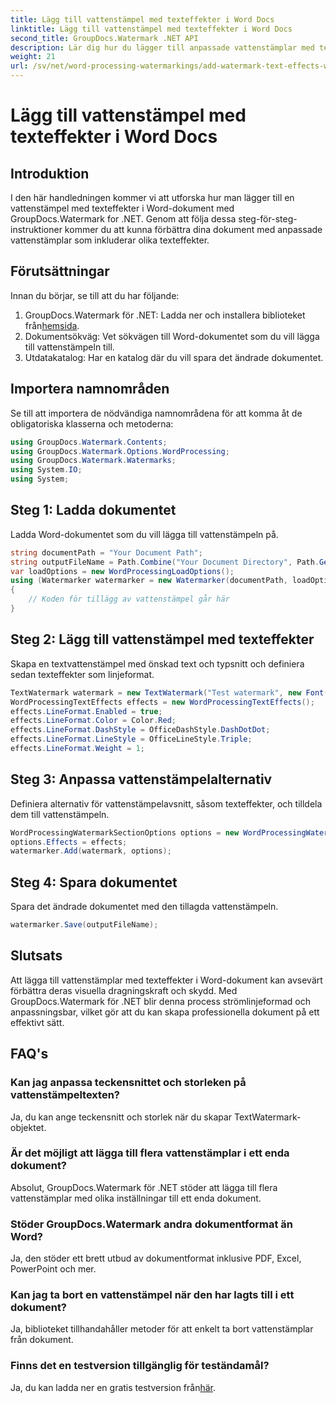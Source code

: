 ```yaml
---
title: Lägg till vattenstämpel med texteffekter i Word Docs
linktitle: Lägg till vattenstämpel med texteffekter i Word Docs
second_title: GroupDocs.Watermark .NET API
description: Lär dig hur du lägger till anpassade vattenstämplar med texteffekter i Word-dokument med GroupDocs.Watermark for .NET. Dokumentsäkerhet och visuell tilltalande utan ansträngning.
weight: 21
url: /sv/net/word-processing-watermarkings/add-watermark-text-effects-word-docs/
---
```


# Lägg till vattenstämpel med texteffekter i Word Docs

## Introduktion
I den här handledningen kommer vi att utforska hur man lägger till en vattenstämpel med texteffekter i Word-dokument med GroupDocs.Watermark for .NET. Genom att följa dessa steg-för-steg-instruktioner kommer du att kunna förbättra dina dokument med anpassade vattenstämplar som inkluderar olika texteffekter.
## Förutsättningar
Innan du börjar, se till att du har följande:
1.  GroupDocs.Watermark för .NET: Ladda ner och installera biblioteket från[hemsida](https://releases.groupdocs.com/Watermark/net/).
2. Dokumentsökväg: Vet sökvägen till Word-dokumentet som du vill lägga till vattenstämpeln till.
3. Utdatakatalog: Har en katalog där du vill spara det ändrade dokumentet.

## Importera namnområden
Se till att importera de nödvändiga namnområdena för att komma åt de obligatoriska klasserna och metoderna:
```csharp
using GroupDocs.Watermark.Contents;
using GroupDocs.Watermark.Options.WordProcessing;
using GroupDocs.Watermark.Watermarks;
using System.IO;
using System;
```
## Steg 1: Ladda dokumentet
Ladda Word-dokumentet som du vill lägga till vattenstämpeln på.
```csharp
string documentPath = "Your Document Path";
string outputFileName = Path.Combine("Your Document Directory", Path.GetFileName(documentPath));
var loadOptions = new WordProcessingLoadOptions();
using (Watermarker watermarker = new Watermarker(documentPath, loadOptions))
{
    // Koden för tillägg av vattenstämpel går här
}
```
## Steg 2: Lägg till vattenstämpel med texteffekter
Skapa en textvattenstämpel med önskad text och typsnitt och definiera sedan texteffekter som linjeformat.
```csharp
TextWatermark watermark = new TextWatermark("Test watermark", new Font("Arial", 19));
WordProcessingTextEffects effects = new WordProcessingTextEffects();
effects.LineFormat.Enabled = true;
effects.LineFormat.Color = Color.Red;
effects.LineFormat.DashStyle = OfficeDashStyle.DashDotDot;
effects.LineFormat.LineStyle = OfficeLineStyle.Triple;
effects.LineFormat.Weight = 1;
```
## Steg 3: Anpassa vattenstämpelalternativ
Definiera alternativ för vattenstämpelavsnitt, såsom texteffekter, och tilldela dem till vattenstämpeln.
```csharp
WordProcessingWatermarkSectionOptions options = new WordProcessingWatermarkSectionOptions();
options.Effects = effects;
watermarker.Add(watermark, options);
```
## Steg 4: Spara dokumentet
Spara det ändrade dokumentet med den tillagda vattenstämpeln.
```csharp
watermarker.Save(outputFileName);
```

## Slutsats
Att lägga till vattenstämplar med texteffekter i Word-dokument kan avsevärt förbättra deras visuella dragningskraft och skydd. Med GroupDocs.Watermark för .NET blir denna process strömlinjeformad och anpassningsbar, vilket gör att du kan skapa professionella dokument på ett effektivt sätt.
## FAQ's
### Kan jag anpassa teckensnittet och storleken på vattenstämpeltexten?
Ja, du kan ange teckensnitt och storlek när du skapar TextWatermark-objektet.
### Är det möjligt att lägga till flera vattenstämplar i ett enda dokument?
Absolut, GroupDocs.Watermark för .NET stöder att lägga till flera vattenstämplar med olika inställningar till ett enda dokument.
### Stöder GroupDocs.Watermark andra dokumentformat än Word?
Ja, den stöder ett brett utbud av dokumentformat inklusive PDF, Excel, PowerPoint och mer.
### Kan jag ta bort en vattenstämpel när den har lagts till i ett dokument?
Ja, biblioteket tillhandahåller metoder för att enkelt ta bort vattenstämplar från dokument.
### Finns det en testversion tillgänglig för teständamål?
 Ja, du kan ladda ner en gratis testversion från[här](https://releases.groupdocs.com/).